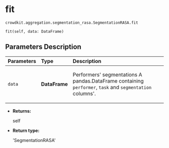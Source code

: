 # fit
`crowdkit.aggregation.segmentation_rasa.SegmentationRASA.fit`

```
fit(self, data: DataFrame)
```

## Parameters Description

| Parameters | Type | Description |
| :----------| :----| :-----------|
`data`|**DataFrame**|<p>Performers&#x27; segmentations A pandas.DataFrame containing `performer`, `task` and `segmentation` columns&#x27;.</p>

* **Returns:**

  self

* **Return type:**

  'SegmentationRASA'
